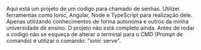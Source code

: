 Aqui está um projeto de um codigo para chamado de senhas.
Utilizei ferramentas como Ionic, Angular, Node e TypeScript para realização dele.
Apenas utilizando conhecimentos de forma autonoma e outros da minha universidade de ensino.
O projeto não está completo ainda.
Antes de rodar o codigo não se esqueça de alterar o terminal para o CMD (Prompt de comando) e utilizar o comando: "ionic serve".
